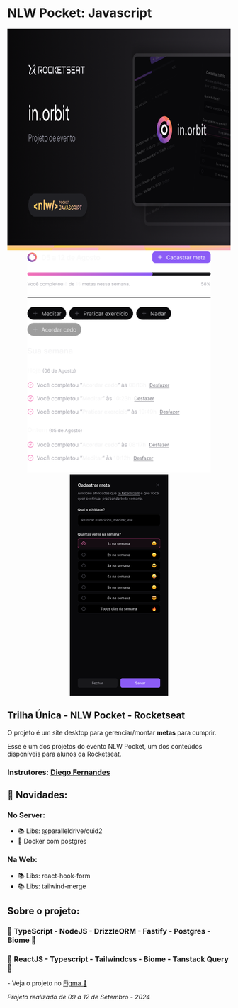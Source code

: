 <h1>NLW Pocket: Javascript</h1>
<div align='center'>
    <img height='500' src="https://github.com/carlos09v/NLWs_Rocketseat/blob/main/NLWs/17_nlwPocket/web/src/assets/figma/Thumbnail.png?raw=true" alt="NLW_Pocket_Thumb">
    </br>
    <img height='500' src="https://github.com/carlos09v/NLWs_Rocketseat/blob/main/NLWs/17_nlwPocket/web/src/assets/figma/Preview.png?raw=true" alt="NLW_Pocket_Preview">
    <img height='500' src="https://github.com/carlos09v/NLWs_Rocketseat/blob/main/NLWs/17_nlwPocket/web/src/assets/figma/Frame5.png?raw=true" alt="NLW_Pocket_CadastrarMeta">
</div>

<h2>Trilha Única - NLW Pocket - Rocketseat</h2>
<p>O projeto é um site desktop para gerenciar/montar <b>metas</b> para cumprir.

Esse é um dos projetos do evento NLW Pocket, um dos conteúdos disponíveis para alunos da Rocketseat.</p>

<h3>Instrutores: <a href='https://github.com/diego3g'>Diego Fernandes</a></h3>

<h2>💫 Novidades:</h2>
<h3>No Server:</h3>
<ul>
    <li>📚 Libs: @paralleldrive/cuid2</li>
    <li>🐳 Docker com postgres</li>
</ul>
<h3>Na Web:</h3>
<ul>
    <li>📚 Libs: react-hook-form</li>
    <li>📚 Libs: tailwind-merge</li>
</ul>

<h2>Sobre o projeto:</h2>
<h3>💚 TypeScript - NodeJS - DrizzleORM - Fastify - Postgres - Biome 💚</h3>
<h3>🩵 ReactJS - Typescript - Tailwindcss - Biome - Tanstack Query 🩵</h3>
<p>- Veja o projeto no <a href='https://www.figma.com/community/file/1415093862269754302/nlw-pocket-js-in-orbit'>Figma 🔖</a> </p>
<i>Projeto realizado de 09 a 12 de Setembro - 2024</i>